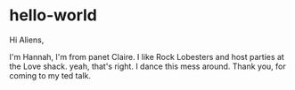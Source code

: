 # hello-world

Hi Aliens,

I'm Hannah, I'm from panet Claire. I like Rock Lobesters and host parties at the Love shack. yeah, that's right. I dance this mess around. 
Thank you, for coming to my ted talk.
